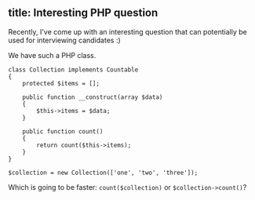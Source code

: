 title: Interesting PHP question
---
Recently, I've come up with an interesting question that can potentially be used for interviewing candidates :)

We have such a PHP class.

```
class Collection implements Countable
{
    protected $items = [];
    
    public function __construct(array $data)
    {
        $this->items = $data;
    }
    
    public function count()
    {
        return count($this->items);
    }
}

$collection = new Collection(['one', 'two', 'three']);
```

Which is going to be faster: ```count($collection)``` or ```$collection->count()```? 